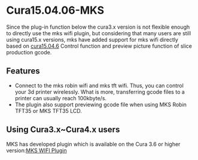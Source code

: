 # Cura15.04.06-MKS
Since the plug-in function below the cura3.x version is not flexible enough to directly use the mks wifi plugin, but considering that many users are still using cura15.x versions, mks have added support for mks wifi directly based on [cura15.04.6](https://github.com/daid/LegacyCura) Control function and preview picture function of slice production gcode.
## Features
- Connect to the mks robin wifi and mks tft wifi. Thus, you can control your 3d printer wirelessly. What is more, transferring gcode files to a printer can usually reach 100kbyte/s. 
- The plugin also support previewing gcode file when using MKS Robin TFT35 or MKS TFT35 LCD.

## Using Cura3.x~Cura4.x users
MKS has developed plugin which is available on the Cura 3.6 or higher version:[MKS WIFI Plugin](https://github.com/makerbase-mks/mks-wifi-plugin)
